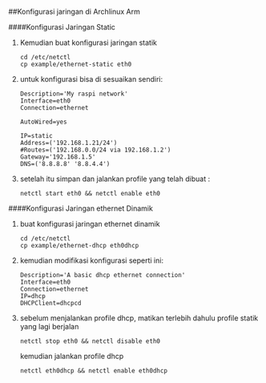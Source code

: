 ##Konfigurasi jaringan di Archlinux Arm 

####Konfigurasi Jaringan Static
1.	Kemudian buat konfigurasi jaringan statik
	```
	cd /etc/netctl
	cp example/ethernet-static eth0
	```

2.	untuk konfigurasi bisa di sesuaikan sendiri:
	```
	Description='My raspi network'
	Interface=eth0
	Connection=ethernet

	AutoWired=yes
	
	IP=static
	Address=('192.168.1.21/24')
	#Routes=('192.168.0.0/24 via 192.168.1.2')
	Gateway='192.168.1.5'
	DNS=('8.8.8.8' '8.8.4.4')
	```

3.	setelah itu simpan dan jalankan profile yang telah dibuat :
	```
	netctl start eth0 && netctl enable eth0
	```

####Konfigurasi Jaringan ethernet Dinamik
1.	buat konfigurasi jaringan ethernet dinamik
	```
	cd /etc/netctl
	cp example/ethernet-dhcp eth0dhcp
	```

2.	kemudian modifikasi konfigurasi seperti ini:
	```
	Description='A basic dhcp ethernet connection'
	Interface=eth0
	Connection=ethernet
	IP=dhcp
	DHCPClient=dhcpcd
	```

3.	sebelum menjalankan profile dhcp, matikan terlebih dahulu profile statik yang lagi berjalan
	```
	netctl stop eth0 && netctl disable eth0
	```
	kemudian jalankan profile dhcp
	```
	netctl eth0dhcp && netctl enable eth0dhcp
	```
